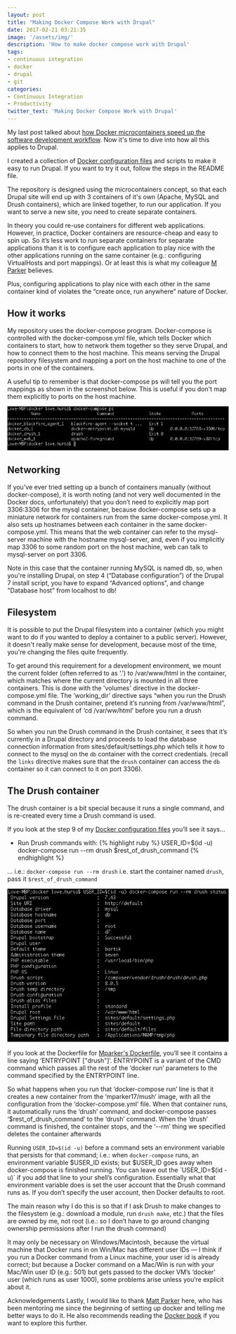 ```yaml
---
layout: post
title: "Making Docker Compose Work with Drupal"
date: 2017-02-21 03:21:35
image: '/assets/img/'
description: 'How to make docker compose work with Drupal'
tags:
- continuous integration
- docker
- drupal
- git
categories:
- Continuous Integration
- Productivity
twitter_text: 'Making Docker Compose Work with Drupal'
---
```


My last post talked about [how Docker microcontainers speed up the software development workflow][docker-architecture-blog]. Now it's time to dive into how all this applies to Drupal.

I created a collection of [Docker configuration files][docker-git-repo] and scripts to make it easy to run Drupal. If you want to try it out, follow the steps in the README file.

The repository is designed using the microcontainers concept, so that each Drupal site will end up with 3 containers of it's own (Apache, MySQL and Drush containers), which are linked together, to run our application. If you want to serve a new site, you need to create separate containers.

In theory you could re-use containers for different web applications. However, in practice, Docker containers are resource-cheap and easy to spin up. So it’s less work to run separate containers for separate applications than it is to configure each application to play nice with the other applications running on the same container (e.g.: configuring VirtualHosts and port mappings). Or at least this is what my colleague [M Parker][mparker-link] believes.

Plus, configuring applications to play nice with each other in the same container kind of violates the “create once, run anywhere” nature of Docker.

## How it works
My repository uses the docker-compose program. Docker-compose is controlled with the docker-compose.yml file, which tells Docker which containers to start, how to network them together so they serve Drupal, and how to connect them to the host machine. This means serving the Drupal repository filesystem and mapping a port on the host machine to one of the ports in one of the containers.

A useful tip to remember is that docker-compose ps will tell you the port mappings as shown in the screenshot below. This is useful if you don't map them explicitly to ports on the host machine.

![Docker terminal](/assets/img/2016-07-21-making-docker-compose-work-with-drupal/terminal-docker.png)

## Networking
If you've ever tried setting up a bunch of containers manually (without docker-compose), it is worth noting (and not very well documented in the Docker docs, unfortunately) that you don’t need to explicitly map port 3306:3306 for the mysql container, because docker-compose sets up a miniature network for containers run from the same docker-compose.yml. It also sets up hostnames between each container in the same docker-compose.yml. This means that the web container can refer to the mysql-server machine with the hostname mysql-server, and, even if you implicitly map 3306 to some random port on the​ host machine, web can talk to mysql-server on port 3306.

Note in this case that the container running MySQL is named db, so, when you're installing Drupal, on step 4 (“Database configuration”) of the Drupal 7 install script, you have to expand “Advanced options”, and change "Database host” from localhost to db!

## Filesystem
It is possible to put the Drupal filesystem into a container (which you might want to do if you wanted to deploy a container to a public server). However, it doesn't really make sense for development, because most of the time, you're changing the files quite frequently.

To get around this requirement for a development environment, we mount the current folder (often referred to as ‘.’) to /var/www/html in the container, which matches where the current directory is mounted in all three containers. This is done with the 'volumes' directive in the docker-compose.yml file. The ’working_dir’ directive says “when you run the Drush command in the Drush container, pretend it’s running from /var/www/html”, which is the equivalent of ‘cd /var/ww/html’ before you run a drush command.

So when you run the Drush command in the Drush container, it sees that it’s currently in a Drupal directory and proceeds to load the database connection information from sites/default/settings.php which tells it how to connect to the mysql on the `db` container with the correct credentials. (recall the `links` directive makes sure that the `drush` container can access the `db` container so it can connect to it on port 3306).

## The Drush container
The drush container is a bit special because it runs a single command, and is re-created every time a Drush command is used.

If you look at the step 9 of my [Docker configuration files][docker-git-repo] you’ll see it says…

- Run Drush commands with:
{% highlight ruby %}
USER_ID=$(id -u) docker-compose run --rm drush $rest_of_drush_command
{% endhighlight %}

… i.e.: `docker-compose run --rm drush`
i.e. start the container named `drush`, pass it `$rest_of_drush_command`

![Docker terminal containers](/assets/img/2016-07-21-making-docker-compose-work-with-drupal/docker-t-2.png)

If you look at the Dockerfile for [Mparker's Dockerfile][mparker_dockerfile], you’ll see it contains a line saying ‘ENTRYPOINT ["drush"]’. ENTRYPOINT is a variant of the CMD command which passes all the rest of the ‘docker run’ parameters to the command specified by the ENTRYPOINT line.

So what happens when you run that ‘docker-compose run’ line is that it creates a new container from the ‘mparker17/mush’ image, with all the configuration from the ‘docker-compose.yml’ file. When that container runs, it automatically runs the ‘drush’ command, and docker-compose passes ‘$rest_of_drush_command’ to the ‘drush’ command. When the ‘drush’ command is finished, the container stops, and the ‘--rm’ thing we specified deletes the container afterwards

Running `USER_ID=$(id -u)` before a command sets an environment variable that persists for that command; i.e.: when `docker-compose` runs, an environment variable $USER_ID exists; but $USER_ID goes away when docker-compose is finished running. You can leave out the `USER_ID=$(id -u)` if you add that line to your shell’s configuration. Essentially what that environment variable does is set the user account that the Drush command runs as. If you don’t specify the user account, then Docker defaults to root.

The main reason why I do this is so that if I ask Drush to make changes to the filesystem (e.g.: download a module, run `drush make`, etc.) that the files are owned by me, not root (i.e.: so I don’t have to go around changing ownership permissions after I run the drush command)

It may only be necessary on Windows/Macintosh, because the virtual machine that Docker runs in on Win/Mac has different user IDs — I think if you run a Docker command from a Linux machine, your user id is already correct; but because a Docker command on a Mac/Win is run with your Mac/Win user ID (e.g.: 501) but gets passed to the docker VM’s ‘docker’ user (which runs as user 1000), some problems arise unless you’re explicit about it.

Acknowledgements
Lastly, I would like to thank [Matt Parker][mparker-link] here, who has been mentoring me since the beginning of setting up docker and telling me better ways to do it. He also recommends reading the [Docker book][docker_book_link] if you want to explore this further.

[docker-architecture-blog]: {{site.baseurl}}/docker-microcontainers-for-faster-workflows/
[docker-git-repo]: https://github.com/lhuria94/docker-drupal-lamp
[mparker-link]: https://www.drupal.org/u/mparker17
[mparker_dockerfile]: https://hub.docker.com/r/mparker17/mush/~/dockerfile/
[docker_book_link]: https://www.dockerbook.com/
